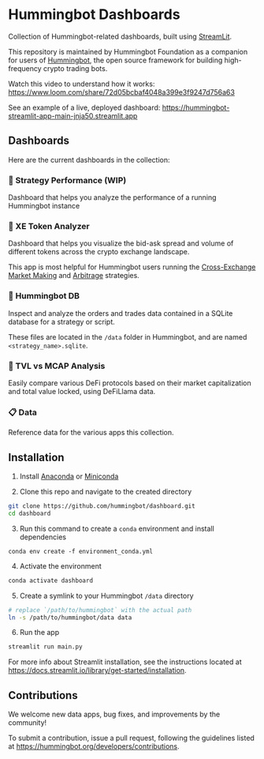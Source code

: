 # Hummingbot Dashboards

Collection of Hummingbot-related dashboards, built using [StreamLit](https://streamlit.io/).

This repository is maintained by Hummingbot Foundation as a companion for users of [Hummingbot](https://github.com/hummingbot/hummingbot), the open source framework for building high-frequency crypto trading bots.

Watch this video to understand how it works:
https://www.loom.com/share/72d05bcbaf4048a399e3f9247d756a63

See an example of a live, deployed dashboard:
https://hummingbot-streamlit-app-main-jnja50.streamlit.app

## Dashboards

Here are the current dashboards in the collection:

### 🚀 Strategy Performance (WIP)

Dashboard that helps you analyze the performance of a running Hummingbot instance

### 🧙 XE Token Analyzer

Dashboard that helps you visualize the bid-ask spread and volume of different tokens across the crypto exchange landscape. 

This app is most helpful for Hummingbot users running the [Cross-Exchange Market Making](https://hummingbot.org/strategies/cross-exchange-market-making/) and [Arbitrage](https://hummingbot.org/strategies/arbitrage/) strategies.

### 🧳 Hummingbot DB

Inspect and analyze the orders and trades data contained in a SQLite database for a strategy or script. 

These files are located in the `/data` folder in Hummingbot, and are named `<strategy_name>.sqlite`.

### 🦉 TVL vs MCAP Analysis

Easily compare various DeFi protocols based on their market capitalization and total value locked, using DeFiLlama data.

### 📋 Data

Reference data for the various apps this collection.

## Installation

1. Install [Anaconda](https://www.anaconda.com/) or [Miniconda](https://docs.conda.io/en/latest/miniconda.html)

2. Clone this repo and navigate to the created directory
```bash
git clone https://github.com/hummingbot/dashboard.git
cd dashboard
```

3. Run this command to create a `conda` environment and install dependencies
```
conda env create -f environment_conda.yml
```

4. Activate the environment
```bash
conda activate dashboard
```

5. Create a symlink to your Hummingbot `/data` directory
```bash
# replace `/path/to/hummingbot` with the actual path
ln -s /path/to/hummingbot/data data
```

6. Run the app
```bash
streamlit run main.py
```



For more info about Streamlit installation, see the instructions located at https://docs.streamlit.io/library/get-started/installation.

## Contributions

We welcome new data apps, bug fixes, and improvements by the community!

To submit a contribution, issue a pull request, following the guidelines listed at https://hummingbot.org/developers/contributions.
